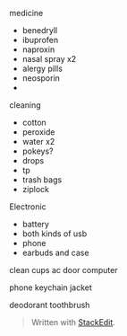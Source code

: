 
medicine
* benedryll
* ibuprofen
* naproxin
* nasal spray x2
* alergy pills
* neosporin
* 

cleaning
* cotton
* peroxide
* water x2
* pokeys?
* drops
* tp
* trash bags
* ziplock


Electronic
* battery
* both kinds of usb
* phone 
* earbuds and case

clean cups
ac
door
computer

phone
keychain
jacket

deodorant
toothbrush







> Written with [StackEdit](https://stackedit.io/).
<!--stackedit_data:
eyJoaXN0b3J5IjpbLTM2MTMyMzgxLDY3NjYwNjExNSwxMjQ2MD
E1NzQ1XX0=
-->